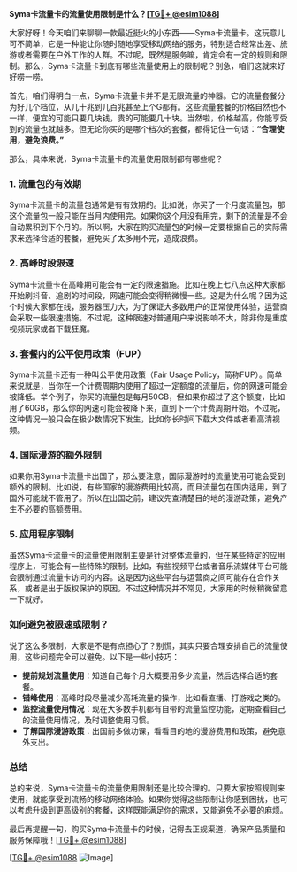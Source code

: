 **Syma卡流量卡的流量使用限制是什么？[[TG💪+ @esim1088](https://t.me/s/esim1088)]**

大家好呀！今天咱们来聊聊一款最近挺火的小东西——Syma卡流量卡。这玩意儿可不简单，它是一种能让你随时随地享受移动网络的服务，特别适合经常出差、旅游或者需要在户外工作的人群。不过呢，既然是服务嘛，肯定会有一定的规则和限制。那么，Syma卡流量卡到底有哪些流量使用上的限制呢？别急，咱们这就来好好唠一唠。

首先，咱们得明白一点，Syma卡流量卡并不是无限流量的神器。它的流量套餐分为好几个档位，从几十兆到几百兆甚至上个G都有。这些流量套餐的价格自然也不一样，便宜的可能只要几块钱，贵的可能要几十块。当然啦，价格越高，你能享受到的流量也就越多。但无论你买的是哪个档次的套餐，都得记住一句话：**“合理使用，避免浪费。”** 

那么，具体来说，Syma卡流量卡的流量使用限制都有哪些呢？

### **1. 流量包的有效期**
Syma卡流量卡的流量包通常是有有效期的。比如说，你买了一个月度流量包，那这个流量包一般只能在当月内使用完。如果你这个月没有用完，剩下的流量是不会自动累积到下个月的。所以啊，大家在购买流量包的时候一定要根据自己的实际需求来选择合适的套餐，避免买了太多用不完，造成浪费。

### **2. 高峰时段限速**
Syma卡流量卡在高峰期可能会有一定的限速措施。比如在晚上七八点这种大家都开始刷抖音、追剧的时间段，网速可能会变得稍微慢一些。这是为什么呢？因为这个时候大家都在线，服务器压力大，为了保证大多数用户的正常使用体验，运营商会采取一些限速措施。不过呢，这种限速对普通用户来说影响不大，除非你是重度视频玩家或者下载狂魔。

### **3. 套餐内的公平使用政策（FUP）**
Syma卡流量卡还有一种叫公平使用政策（Fair Usage Policy，简称FUP）。简单来说就是，当你在一个计费周期内使用了超过一定额度的流量后，你的网速可能会被降低。举个例子，你买的流量包是每月50GB，但如果你超过了这个额度，比如用了60GB，那么你的网速可能会被降下来，直到下一个计费周期开始。不过呢，这种情况一般只会在极少数情况下发生，比如你长时间下载大文件或者看高清视频。

### **4. 国际漫游的额外限制**
如果你用Syma卡流量卡出国了，那么要注意，国际漫游时的流量使用可能会受到额外的限制。比如说，有些国家的漫游费用比较高，而且流量包在国内适用，到了国外可能就不管用了。所以在出国之前，建议先查清楚目的地的漫游政策，避免产生不必要的高额费用。

### **5. 应用程序限制**
虽然Syma卡流量卡的流量使用限制主要是针对整体流量的，但在某些特定的应用程序上，可能会有一些特殊的限制。比如，有些视频平台或者音乐流媒体平台可能会限制通过流量卡访问的内容。这是因为这些平台与运营商之间可能存在合作关系，或者是出于版权保护的原因。不过这种情况并不常见，大家用的时候稍微留意一下就好。

### **如何避免被限速或限制？**
说了这么多限制，大家是不是有点担心了？别慌，其实只要合理安排自己的流量使用，这些问题完全可以避免。以下是一些小技巧：

- **提前规划流量使用**：知道自己每个月大概要用多少流量，然后选择合适的套餐。
- **错峰使用**：高峰时段尽量减少高耗流量的操作，比如看直播、打游戏之类的。
- **监控流量使用情况**：现在大多数手机都有自带的流量监控功能，定期查看自己的流量使用情况，及时调整使用习惯。
- **了解国际漫游政策**：出国前多做功课，看看目的地的漫游费用和政策，避免意外支出。

### **总结**
总的来说，Syma卡流量卡的流量使用限制还是比较合理的。只要大家按照规则来使用，就能享受到流畅的移动网络体验。如果你觉得这些限制让你感到困扰，也可以考虑升级到更高级别的套餐，这样既能满足你的需求，又能避免不必要的麻烦。

最后再提醒一句，购买Syma卡流量卡的时候，记得去正规渠道，确保产品质量和服务保障哦！[[TG💪+ @esim1088](https://t.me/s/esim1088)]

[[TG💪+ @esim1088](https://t.me/s/esim1088) ![Image](https://i.postimg.cc/4NQfJmqS/Snipaste-2025-05-13-00-14-12.png)]